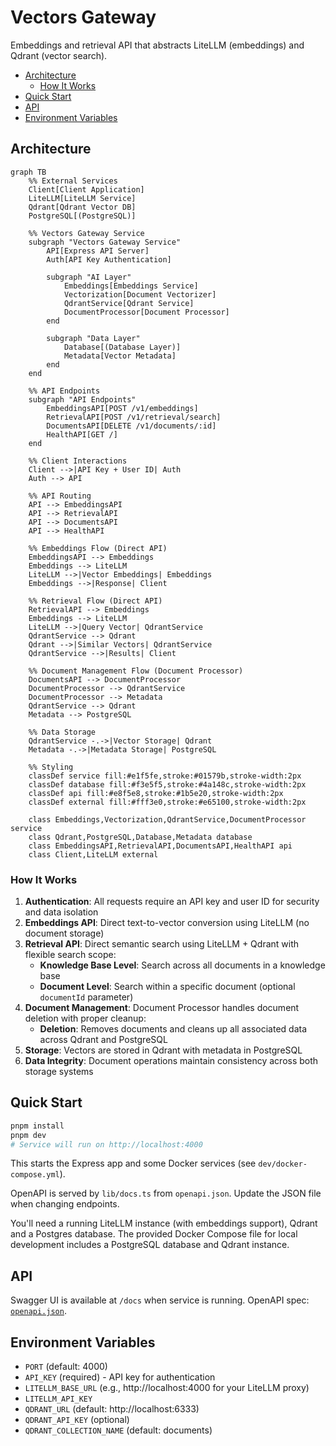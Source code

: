 # Vectors Gateway <!-- omit in toc -->

Embeddings and retrieval API that abstracts LiteLLM (embeddings) and Qdrant (vector search).

- [Architecture](#architecture)
  - [How It Works](#how-it-works)
- [Quick Start](#quick-start)
- [API](#api)
- [Environment Variables](#environment-variables)

## Architecture

```mermaid
graph TB
    %% External Services
    Client[Client Application]
    LiteLLM[LiteLLM Service]
    Qdrant[Qdrant Vector DB]
    PostgreSQL[(PostgreSQL)]
    
    %% Vectors Gateway Service
    subgraph "Vectors Gateway Service"
        API[Express API Server]
        Auth[API Key Authentication]
        
        subgraph "AI Layer"
            Embeddings[Embeddings Service]
            Vectorization[Document Vectorizer]
            QdrantService[Qdrant Service]
            DocumentProcessor[Document Processor]
        end
        
        subgraph "Data Layer"
            Database[(Database Layer)]
            Metadata[Vector Metadata]
        end
    end
    
    %% API Endpoints
    subgraph "API Endpoints"
        EmbeddingsAPI[POST /v1/embeddings]
        RetrievalAPI[POST /v1/retrieval/search]
        DocumentsAPI[DELETE /v1/documents/:id]
        HealthAPI[GET /]
    end
    
    %% Client Interactions
    Client -->|API Key + User ID| Auth
    Auth --> API
    
    %% API Routing
    API --> EmbeddingsAPI
    API --> RetrievalAPI
    API --> DocumentsAPI
    API --> HealthAPI
    
    %% Embeddings Flow (Direct API)
    EmbeddingsAPI --> Embeddings
    Embeddings --> LiteLLM
    LiteLLM -->|Vector Embeddings| Embeddings
    Embeddings -->|Response| Client
    
    %% Retrieval Flow (Direct API)
    RetrievalAPI --> Embeddings
    Embeddings --> LiteLLM
    LiteLLM -->|Query Vector| QdrantService
    QdrantService --> Qdrant
    Qdrant -->|Similar Vectors| QdrantService
    QdrantService -->|Results| Client
    
    %% Document Management Flow (Document Processor)
    DocumentsAPI --> DocumentProcessor
    DocumentProcessor --> QdrantService
    DocumentProcessor --> Metadata
    QdrantService --> Qdrant
    Metadata --> PostgreSQL
    
    %% Data Storage
    QdrantService -.->|Vector Storage| Qdrant
    Metadata -.->|Metadata Storage| PostgreSQL
    
    %% Styling
    classDef service fill:#e1f5fe,stroke:#01579b,stroke-width:2px
    classDef database fill:#f3e5f5,stroke:#4a148c,stroke-width:2px
    classDef api fill:#e8f5e8,stroke:#1b5e20,stroke-width:2px
    classDef external fill:#fff3e0,stroke:#e65100,stroke-width:2px
    
    class Embeddings,Vectorization,QdrantService,DocumentProcessor service
    class Qdrant,PostgreSQL,Database,Metadata database
    class EmbeddingsAPI,RetrievalAPI,DocumentsAPI,HealthAPI api
    class Client,LiteLLM external
```

### How It Works

1. **Authentication**: All requests require an API key and user ID for security and data isolation
2. **Embeddings API**: Direct text-to-vector conversion using LiteLLM (no document storage)
3. **Retrieval API**: Direct semantic search using LiteLLM + Qdrant with flexible search scope:
   - **Knowledge Base Level**: Search across all documents in a knowledge base
   - **Document Level**: Search within a specific document (optional `documentId` parameter)
4. **Document Management**: Document Processor handles document deletion with proper cleanup:
   - **Deletion**: Removes documents and cleans up all associated data across Qdrant and PostgreSQL
5. **Storage**: Vectors are stored in Qdrant with metadata in PostgreSQL
6. **Data Integrity**: Document operations maintain consistency across both storage systems

## Quick Start

```bash
pnpm install
pnpm dev
# Service will run on http://localhost:4000
```

This starts the Express app and some Docker services (see `dev/docker-compose.yml`).

OpenAPI is served by `lib/docs.ts` from `openapi.json`. Update the JSON file when changing endpoints.

You'll need a running LiteLLM instance (with embeddings support), Qdrant and a Postgres database. The provided Docker Compose file for local development includes a PostgreSQL database and Qdrant instance.

## API

Swagger UI is available at `/docs` when service is running. OpenAPI spec: [`openapi.json`](./openapi.json).

## Environment Variables

- `PORT` (default: 4000)
- `API_KEY` (required) - API key for authentication
- `LITELLM_BASE_URL` (e.g., http://localhost:4000 for your LiteLLM proxy)
- `LITELLM_API_KEY`
- `QDRANT_URL` (default: http://localhost:6333)
- `QDRANT_API_KEY` (optional)
- `QDRANT_COLLECTION_NAME` (default: documents)

